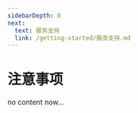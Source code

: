 ```yaml
---
sidebarDepth: 0
next:
  text: 服务支持
  link: /getting-started/服务支持.md
---
```


# 注意事项

no content now...